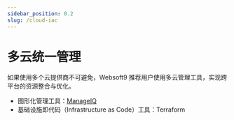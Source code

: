 ```yaml
---
sidebar_position: 0.2
slug: /cloud-iac
---
```


# 多云统一管理

如果使用多个云提供商不可避免，Websoft9 推荐用户使用多云管理工具，实现跨平台的资源整合与优化。  

- 图形化管理工具：[ManageIQ](./manageiq)
- 基础设施即代码（Infrastructure as Code）工具：Terraform